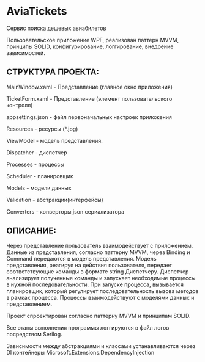 # AviaTickets
 Сервис поиска дешевых авиабилетов
 
 Пользовательское приложение WPF, реализован паттерн MVVM, принципы SOLID, конфигурирование, логгирование, внедрение зависимостей.
 
 ## СТРУКТУРА ПРОЕКТА: 
 
 MainWindow.xaml - Представление (главное окно приложения)
 
 TicketForm.xaml - Представление (элемент пользовательского контроля)
 
 appsettings.json - файл первоначальных настроек приложения
 
 Resources - ресурсы (*.jpg)
 
 ViewModel - модель представления.
 
 Dispatcher - диспетчер
 
 Processes - процессы
 
 Scheduler - планировщик
 
 Models - модели данных
 
 Validation - абстракции(интерфейсы)
 
 Converters - конверторы json сериализатора
 
## ОПИСАНИЕ:
 
Через представление пользователь взаимодействует с приложением. Данные из представления, согласно паттерну MVVM, через Binding и Command передаются в модель представления. Модель представления, реагируя на действия пользователя, передает соответствующие команды в формате string Диспетчеру. Диспетчер анализирует полученные команды и запускает необходимые процессы в нужной последовательности. При запуске процесса, вызывается планировщик, который регулирует последовательность вызова методов в рамках процесса. Процессы взаимодействуют с моделями данных и представлением. 

Проект спроектирован согласно паттерну MVVM и принципам SOLID. 

Все этапы выполнения программы логгируются в файл логов посредством Serilog. 

Зависимости между абстракциями и классами устанавливаются через DI контейнеры Microsoft.Extensions.DependencyInjection

